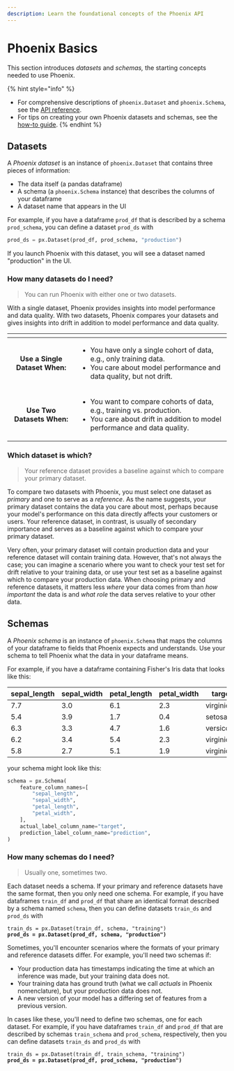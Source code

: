 ```yaml
---
description: Learn the foundational concepts of the Phoenix API
---
```


# Phoenix Basics

This section introduces _datasets_ and _schemas,_ the starting concepts needed to use Phoenix.

{% hint style="info" %}
* For comprehensive descriptions of `phoenix.Dataset` and `phoenix.Schema`, see the [API reference](../api/dataset-and-schema.md).
* For tips on creating your own Phoenix datasets and schemas, see the [how-to guide](../how-to/define-your-schema.md).
{% endhint %}

## Datasets

A _Phoenix dataset_ is an instance of `phoenix.Dataset` that contains three pieces of information:

* The data itself (a pandas dataframe)
* A schema (a `phoenix.Schema` instance) that describes the columns of your dataframe
* A dataset name that appears in the UI

For example, if you have a dataframe `prod_df` that is described by a schema `prod_schema`, you can define a dataset `prod_ds` with

```python
prod_ds = px.Dataset(prod_df, prod_schema, "production")
```

If you launch Phoenix with this dataset, you will see a dataset named "production" in the UI.

### How many datasets do I need?

> You can run Phoenix with either one or two datasets.

With a single dataset, Phoenix provides insights into model performance and data quality. With two datasets, Phoenix compares your datasets and gives insights into drift in addition to model performance and data quality.

<table data-card-size="large" data-view="cards"><thead><tr><th align="center"></th><th></th></tr></thead><tbody><tr><td align="center"><strong>Use a Single Dataset When:</strong></td><td><ul><li>You have only a single cohort of data, e.g., only training data.</li><li>You care about model performance and data quality, but not drift.</li></ul></td></tr><tr><td align="center"><strong>Use Two Datasets When:</strong></td><td><ul><li>You want to compare cohorts of data, e.g., training vs. production.</li><li>You care about drift in addition to model performance and data quality.</li></ul></td></tr></tbody></table>

### Which dataset is which?

> Your reference dataset provides a baseline against which to compare your primary dataset.

To compare two datasets with Phoenix, you must select one dataset as _primary_ and one to serve as a _reference_. As the name suggests, your primary dataset contains the data you care about most, perhaps because your model's performance on this data directly affects your customers or users. Your reference dataset, in contrast, is usually of secondary importance and serves as a baseline against which to compare your primary dataset.

Very often, your primary dataset will contain production data and your reference dataset will contain training data. However, that's not always the case; you can imagine a scenario where you want to check your test set for drift relative to your training data, or use your test set as a baseline against which to compare your production data. When choosing primary and reference datasets, it matters less _where_ your data comes from than _how important_ the data is and _what role_ the data serves relative to your other data.

## Schemas

A _Phoenix schema_ is an instance of `phoenix.Schema` that maps the columns of your dataframe to fields that Phoenix expects and understands. Use your schema to tell Phoenix what the data in your dataframe means.

For example, if you have a dataframe containing Fisher's Iris data that looks like this:

| sepal\_length | sepal\_width | petal\_length | petal\_width | target     | prediction |
| ------------- | ------------ | ------------- | ------------ | ---------- | ---------- |
| 7.7           | 3.0          | 6.1           | 2.3          | virginica  | versicolor |
| 5.4           | 3.9          | 1.7           | 0.4          | setosa     | setosa     |
| 6.3           | 3.3          | 4.7           | 1.6          | versicolor | versicolor |
| 6.2           | 3.4          | 5.4           | 2.3          | virginica  | setosa     |
| 5.8           | 2.7          | 5.1           | 1.9          | virginica  | virginica  |

your schema might look like this:

```python
schema = px.Schema(
    feature_column_names=[
        "sepal_length",
        "sepal_width",
        "petal_length",
        "petal_width",
    ],
    actual_label_column_name="target",
    prediction_label_column_name="prediction",
)
```

### How many schemas do I need?

> Usually one, sometimes two.

Each dataset needs a schema. If your primary and reference datasets have the same format, then you only need one schema. For example, if you have dataframes `train_df` and `prod_df` that share an identical format described by a schema named `schema`, then you can define datasets `train_ds` and `prod_ds` with

<pre class="language-python"><code class="lang-python">train_ds = px.Dataset(train_df, schema, "training")
<strong>prod_ds = px.Dataset(prod_df, schema, "production")
</strong></code></pre>

Sometimes, you'll encounter scenarios where the formats of your primary and reference datasets differ. For example, you'll need two schemas if:

* Your production data has timestamps indicating the time at which an inference was made, but your training data does not.
* Your training data has ground truth (what we call _actuals_ in Phoenix nomenclature), but your production data does not.
* A new version of your model has a differing set of features from a previous version.

In cases like these, you'll need to define two schemas, one for each dataset. For example, if you have dataframes `train_df` and `prod_df` that are described by schemas `train_schema` and `prod_schema`, respectively, then you can define datasets `train_ds` and `prod_ds` with

<pre class="language-python"><code class="lang-python">train_ds = px.Dataset(train_df, train_schema, "training")
<strong>prod_ds = px.Dataset(prod_df, prod_schema, "production")
</strong></code></pre>
